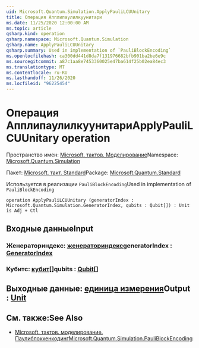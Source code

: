 ```yaml
---
uid: Microsoft.Quantum.Simulation.ApplyPauliLCUUnitary
title: Операция Апплипаулилкуунитари
ms.date: 11/25/2020 12:00:00 AM
ms.topic: article
qsharp.kind: operation
qsharp.namespace: Microsoft.Quantum.Simulation
qsharp.name: ApplyPauliLCUUnitary
qsharp.summary: Used in implementation of `PauliBlockEncoding`
ms.openlocfilehash: ca300dd441d8da7f131976682bfb901ba2be6e9c
ms.sourcegitcommit: a87c1aa8e7453360025e47ba614f25b02ea84ec3
ms.translationtype: MT
ms.contentlocale: ru-RU
ms.lasthandoff: 11/26/2020
ms.locfileid: "96225454"
---
```

# <a name="applypaulilcuunitary-operation"></a><span data-ttu-id="981a1-102">Операция Апплипаулилкуунитари</span><span class="sxs-lookup"><span data-stu-id="981a1-102">ApplyPauliLCUUnitary operation</span></span>

<span data-ttu-id="981a1-103">Пространство имен: [Microsoft. тактов. Моделирование](xref:Microsoft.Quantum.Simulation)</span><span class="sxs-lookup"><span data-stu-id="981a1-103">Namespace: [Microsoft.Quantum.Simulation](xref:Microsoft.Quantum.Simulation)</span></span>

<span data-ttu-id="981a1-104">Пакет: [Microsoft. такт. Standard](https://nuget.org/packages/Microsoft.Quantum.Standard)</span><span class="sxs-lookup"><span data-stu-id="981a1-104">Package: [Microsoft.Quantum.Standard](https://nuget.org/packages/Microsoft.Quantum.Standard)</span></span>


<span data-ttu-id="981a1-105">Используется в реализации `PauliBlockEncoding`</span><span class="sxs-lookup"><span data-stu-id="981a1-105">Used in implementation of `PauliBlockEncoding`</span></span>

```qsharp
operation ApplyPauliLCUUnitary (generatorIndex : Microsoft.Quantum.Simulation.GeneratorIndex, qubits : Qubit[]) : Unit is Adj + Ctl
```


## <a name="input"></a><span data-ttu-id="981a1-106">Входные данные</span><span class="sxs-lookup"><span data-stu-id="981a1-106">Input</span></span>

### <a name="generatorindex--generatorindex"></a><span data-ttu-id="981a1-107">Женераториндекс: [женераториндекс](xref:Microsoft.Quantum.Simulation.GeneratorIndex)</span><span class="sxs-lookup"><span data-stu-id="981a1-107">generatorIndex : [GeneratorIndex](xref:Microsoft.Quantum.Simulation.GeneratorIndex)</span></span>




### <a name="qubits--qubit"></a><span data-ttu-id="981a1-108">Кубитс: [кубит](xref:microsoft.quantum.lang-ref.qubit)[]</span><span class="sxs-lookup"><span data-stu-id="981a1-108">qubits : [Qubit](xref:microsoft.quantum.lang-ref.qubit)[]</span></span>





## <a name="output--unit"></a><span data-ttu-id="981a1-109">Выходные данные: [единица измерения](xref:microsoft.quantum.lang-ref.unit)</span><span class="sxs-lookup"><span data-stu-id="981a1-109">Output : [Unit](xref:microsoft.quantum.lang-ref.unit)</span></span>



## <a name="see-also"></a><span data-ttu-id="981a1-110">См. также:</span><span class="sxs-lookup"><span data-stu-id="981a1-110">See Also</span></span>

- [<span data-ttu-id="981a1-111">Microsoft. тактов. моделирование. Паулиблоккенкодинг</span><span class="sxs-lookup"><span data-stu-id="981a1-111">Microsoft.Quantum.Simulation.PauliBlockEncoding</span></span>](xref:Microsoft.Quantum.Simulation.PauliBlockEncoding)